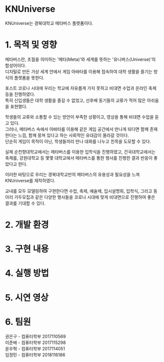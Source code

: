 # KNUniverse
KNUniverse는 경북대학교 메타버스 플랫폼이다.

# 1. 목적 및 영향
메타버스란, 초월을 의미하는 '메타(Meta)'와 세계를 뜻하는 '유니버스(Universe)'의 합성어이다.  
디지털로 만든 가상 세계 안에서 게임 아바타를 이용해 접속하여 대학 생활을 즐기는 방식의 플랫폼을 뜻한다.
  

포스트 코로나 시대에 우리는 학교에 자유롭게 가지 못하고 비대면 수업과 온라인 축제 등을 진행하였다.  
특히 신입생들은 대학 생활을 즐길 수 없었고, 선후배 동기들의 교류가 적어 많은 아쉬움을 표현했다.
  

학생들의 교류와 소통할 수 있는 방안이 부족한 상황이고, 영상을 통해 비대면 수업을 듣고 있다.  
그러나, 메타버스 속에서 아바타를 이용해 같은 게임 공간에서 만나게 되다면 함께 존재한다는 느낌, 함께 뭉쳐 있다고 하는 사회적인 유대감이 올라갈 것이다.  
단순히 게임이 목적이 아닌, 학생들끼리 만나 대화를 나누고 친목을 도모할 수 있다.

  
실제 순천향대학교에서는 메타버스를 이용한 입학식을 진행하였고, 건국대학교에서는 축제를, 강원대학교 등 몇몇 대학교에서 메타버스를 통한 행사를 진행한 결과 반응이 좋았다고 한다.

  
이러한 바탕으로 우리는 경북대학교만의 메타버스의 유용성과 필요성을 느껴 KNUniverse를 제작하였다.
  

교내를 모두 모델링하여 구현한다면 수업, 축제, 예술제, 입시설명회, 입학식, 그리고 동아리 가두모집과 같은 다양한 행사들을 코로나 시대에 맞게 비대면으로 진행하여 좋은 결과를 기대할 수 있다.


# 2. 개발 환경

# 3. 구현 내용

# 4. 실행 방법

# 5. 시연 영상

# 6. 팀원
권은구 - 컴퓨터학부 2017110569  
이준배 - 컴퓨터학부 2017115298  
윤우혁 - 컴퓨터학부 2017114051  
임정민 - 컴퓨터학부 2018116186  
